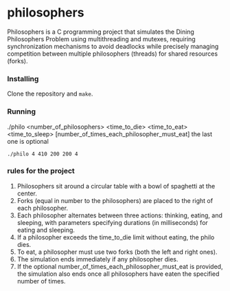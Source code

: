 # philosophers

Philosophers is a C programming project that simulates the Dining Philosophers Problem using multithreading and mutexes, 
requiring synchronization mechanisms to avoid deadlocks while precisely managing competition between multiple philosophers (threads) for shared resources (forks).

### Installing

Clone the repository and `make`.

### Running

./philo <number_of_philosophers> <time_to_die> <time_to_eat> <time_to_sleep> [number_of_times_each_philosopher_must_eat]  the last one is optional

  `./philo 4 410 200 200 4` 


### rules for the project

1. Philosophers sit around a circular table with a bowl of spaghetti at the center. 
2. Forks (equal in number to the philosophers) are placed to the right of each philosopher.
3. Each philosopher alternates between three actions: thinking, eating, and sleeping, with parameters specifying durations (in milliseconds) for eating and sleeping.
4. If a philosopher exceeds the time_to_die limit without eating, the philo dies.
5. To eat, a philosopher must use two forks (both the left and right ones).
6. The simulation ends immediately if any philosopher dies.
7. If the optional number_of_times_each_philosopher_must_eat is provided, the simulation also ends once all philosophers have eaten the specified number of times.
